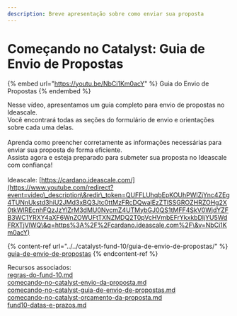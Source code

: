 ```yaml
---
description: Breve apresentação sobre como enviar sua proposta
---
```


# Começando no Catalyst: Guia de Envio de Propostas

{% embed url="https://youtu.be/NbCi1Km0acY" %}
Guia do Envio de Propostas
{% endembed %}

Nesse vídeo, apresentamos um guia completo para envio de propostas no Ideascale. \
Você encontrará todas as seções do formulário de envio e orientações sobre cada uma delas.\
\
Aprenda como preencher corretamente as informações necessárias para enviar sua proposta de forma eficiente. \
Assista agora e esteja preparado para submeter sua proposta no Ideascale com confiança! \
\
Ideascale: [https://cardano.ideascale.com/](https://www.youtube.com/redirect?event=video\_description\&redir\_token=QUFFLUhqbEpKOUhPWlZjYnc4ZEg4TUNnUkstd3hiU2JMd3xBQ3Jtc0ttMzFRcDQwalEzZTlSSGROZHRZOHg2X0tkWlREcnhFQzJzYlZrM3dMU0NycmZ4UTMybGJ0QS1tMFF4SkV0WjdYZFB3WC1YRXY4aXF6WnZOWUFtTXNZMDQ2T0pVcHVmbEFrYkxkbDljYU5WdFRXTjVlWQ\&q=https%3A%2F%2Fcardano.ideascale.com%2F\&v=NbCi1Km0acY)

{% content-ref url="../../catalyst-fund-10/guia-de-envio-de-propostas/" %}
[guia-de-envio-de-propostas](../../catalyst-fund-10/guia-de-envio-de-propostas/)
{% endcontent-ref %}

Recursos associados:\
[regras-do-fund-10.md](../../fund-10/regras-do-fund-10.md "mention")\
[comecando-no-catalyst-envio-da-proposta.md](comecando-no-catalyst-envio-da-proposta.md "mention")\
[comecando-no-catalyst-guia-de-envio-de-propostas.md](comecando-no-catalyst-guia-de-envio-de-propostas.md "mention")\
[comecando-no-catalyst-orcamento-da-proposta.md](comecando-no-catalyst-orcamento-da-proposta.md "mention")\
[fund10-datas-e-prazos.md](../fund10-datas-e-prazos.md "mention")
